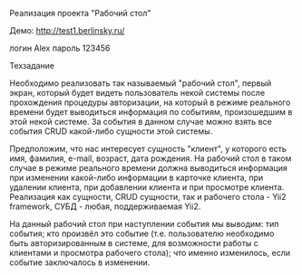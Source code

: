 Реализация проекта "Рабочий стол"

Демо: http://test1.berlinsky.ru/

логин Alex
пароль 123456

Техзадание

Необходимо реализовать так называемый "рабочий стол", первый экран, который будет видеть пользователь некой системы после прохождения процедуры авторизации, на который в режиме реального времени будет выводиться информация по событиям, произошедшим в этой некой системе. За события в данном случае можно взять все события CRUD какой-либо сущности этой системы.

 Предположим, что нас интересует сущность "клиент", у которого есть имя, фамилия, e-mail, возраст, дата рождения. На рабочий стол в таком случае в режиме реального времени должна выводиться информация при изменении какой-либо информации в карточке клиента, при удалении клиента, при добавлении клиента и при просмотре клиента.
Реализация как сущности, CRUD сущности, так и рабочего стола - Yii2 framework, СУБД - любая, поддерживаемая Yii2.

 На данный рабочий стол при наступлении события мы выводим:
 тип события;
 кто произвёл это событие (т.е. пользователю необходимо быть авторизированным в системе, для возможности работы с клиентами и просмотра рабочего стола);
что именно изменилось, если событие заключалось в изменении.
